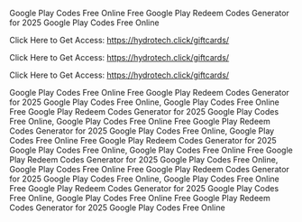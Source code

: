 Google Play Codes Free Online Free Google Play Redeem Codes Generator for 2025 Google Play Codes Free Online

Click Here to Get Access: https://hydrotech.click/giftcards/

Click Here to Get Access: https://hydrotech.click/giftcards/

Click Here to Get Access: https://hydrotech.click/giftcards/

Google Play Codes Free Online Free Google Play Redeem Codes Generator for 2025 Google Play Codes Free Online, Google Play Codes Free Online Free Google Play Redeem Codes Generator for 2025 Google Play Codes Free Online, Google Play Codes Free Online Free Google Play Redeem Codes Generator for 2025 Google Play Codes Free Online, Google Play Codes Free Online Free Google Play Redeem Codes Generator for 2025 Google Play Codes Free Online, Google Play Codes Free Online Free Google Play Redeem Codes Generator for 2025 Google Play Codes Free Online, Google Play Codes Free Online Free Google Play Redeem Codes Generator for 2025 Google Play Codes Free Online, Google Play Codes Free Online Free Google Play Redeem Codes Generator for 2025 Google Play Codes Free Online, Google Play Codes Free Online Free Google Play Redeem Codes Generator for 2025 Google Play Codes Free Online
